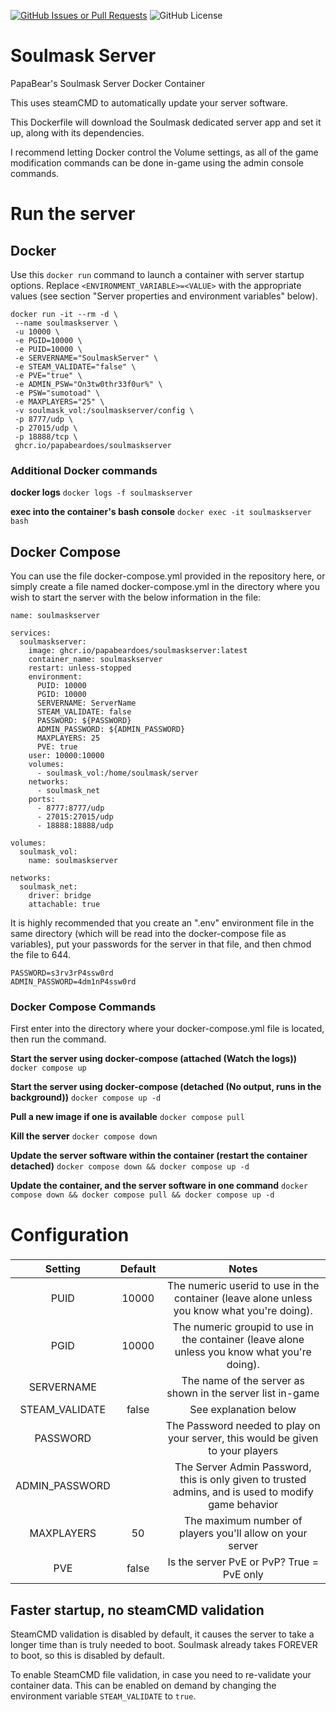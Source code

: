[![GitHub Issues or Pull Requests](https://img.shields.io/github/issues/papabeardoes/soulmask-server)](https://github.com/PapaBearDoes/soulmask-server/issues)
![GitHub License](https://img.shields.io/github/license/papabeardoes/soulmask-server)

# Soulmask Server
PapaBear's Soulmask Server Docker Container

This uses steamCMD to automatically update your server software.

This Dockerfile will download the Soulmask dedicated server app and set it up, along with its dependencies.

I recommend letting Docker control the Volume settings, as all of the game modification commands can be done in-game using the admin console commands.

# Run the server
## Docker
Use this `docker run` command to launch a container with server startup options.
Replace `<ENVIRONMENT_VARIABLE>=<VALUE>` with the appropriate values (see section "Server properties and environment variables" below).

```
docker run -it --rm -d \
 --name soulmaskserver \
 -u 10000 \
 -e PGID=10000 \
 -e PUID=10000 \
 -e SERVERNAME="SoulmaskServer" \
 -e STEAM_VALIDATE="false" \
 -e PVE="true" \
 -e ADMIN_PSW="On3tw0thr33f0ur%" \
 -e PSW="sumotoad" \
 -e MAXPLAYERS="25" \
 -v soulmask_vol:/soulmaskserver/config \
 -p 8777/udp \
 -p 27015/udp \
 -p 18888/tcp \
 ghcr.io/papabeardoes/soulmaskserver
```

### Additional Docker commands

**docker logs**
`docker logs -f soulmaskserver`

**exec into the container's bash console**
`docker exec -it soulmaskserver bash`

## Docker Compose
You can use the file docker-compose.yml provided in the repository here, or simply create a file named docker-compose.yml in the directory where you wish to start the server with the below information in the file:

```
name: soulmaskserver

services:
  soulmaskserver:
    image: ghcr.io/papabeardoes/soulmaskserver:latest
    container_name: soulmaskserver
    restart: unless-stopped
    environment:
      PUID: 10000
      PGID: 10000
      SERVERNAME: ServerName
      STEAM_VALIDATE: false
      PASSWORD: ${PASSWORD}
      ADMIN_PASSWORD: ${ADMIN_PASSWORD}
      MAXPLAYERS: 25
      PVE: true
    user: 10000:10000
    volumes:
      - soulmask_vol:/home/soulmask/server
    networks:
      - soulmask_net
    ports:
      - 8777:8777/udp
      - 27015:27015/udp
      - 18888:18888/udp

volumes:
  soulmask_vol:
    name: soulmaskserver

networks:
  soulmask_net:
    driver: bridge
    attachable: true
```

It is highly recommended that you create an ".env" environment file in the same directory (which will be read into the docker-compose file as variables), put your passwords for the server in that file, and then chmod the file to 644.

```
PASSWORD=s3rv3rP4ssw0rd
ADMIN_PASSWORD=4dm1nP4ssw0rd
```

### Docker Compose Commands
First enter into the directory where your docker-compose.yml file is located, then run the command.

**Start the server using docker-compose (attached (Watch the logs))**
`docker compose up`

**Start the server using docker-compose (detached (No output, runs in the background))**
`docker compose up -d`

**Pull a new image if one is available**
`docker compose pull`

**Kill the server**
`docker compose down`

**Update the server software within the container (restart the container detached)**
`docker compose down && docker compose up -d`

**Update the container, and the server software in one command**
`docker compose down && docker compose pull && docker compose up -d`

# Configuration
###
| Setting | Default | Notes |
| :-----: | :-----: | :---: |
| PUID | 10000 | The numeric userid to use in the container (leave alone unless you know what you're doing). |
| PGID | 10000 | The numeric groupid to use in the container (leave alone unless you know what you're doing). |
| SERVERNAME |  | The name of the server as shown in the server list in-game |
| STEAM_VALIDATE | false | See explanation below |
| PASSWORD |  | The Password needed to play on your server, this would be given to your players |
| ADMIN_PASSWORD | | The Server Admin Password, this is only given to trusted admins, and is used to modify game behavior |
| MAXPLAYERS | 50 | The maximum number of players you'll allow on your server |
| PVE | false | Is the server PvE or PvP? True = PvE only |

## Faster startup, no steamCMD validation
SteamCMD validation is disabled by default, it causes the server to take a longer time than is truly needed to boot. Soulmask already takes FOREVER to boot, so this is disabled by default.

To enable SteamCMD file validation, in case you need to re-validate your container data. This can be enabled on demand by changing the environment variable `STEAM_VALIDATE` to `true`.